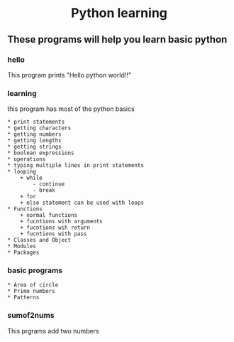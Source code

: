<h1 align = center> Python learning </h1>

## These programs will help you learn basic python

### hello

This program prints "Hello python world!!"

### learning

this program has most of the python basics

    * print statements
    * getting characters
    * getting numbers
    * getting lengths 
    * getting strings
    * boolean expressions
    * operations
    * typing multiple lines in print statements
    * looping 
        + while 
            - continue
            - break 
        + for
        + else statement can be used with loops
    * Functions
        + normal functions
        + fucntions with arguments
        + fucntions wih return
        + fucntions with pass
    * Classes and Object
    * Modules 
    * Packages

### basic programs

    * Area of circle
    * Prime numbers
    * Patterns

### sumof2nums

This prgrams add two numbers
